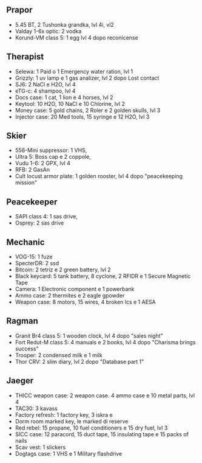 ## Prapor
- 5.45 BT, 2 Tushonka grandka, lvl 4i, vl2
- Valday 1-6x optic: 2 vodka
- Korund-VM class 5: 1 egg lvl 4 dopo reconicense

## Therapist
- Selewa: 1 Paid o 1 Emergency water ration, lvl 1
- Grizzly: 1 uv lamp e 1 gas analizer, lvl 2 dopo Lost contact
- SJ6: 2 NaCl e H2O, lvl 4
- eTG-c: 4 shampoo, lvl 4
- Docs case: 1 cat, 1 lion e 4 horses, lvl 2
- Keytool: 10 H2O, 10 NaCl e 10 Chlorine, lvl 2
- Money case: 5 gold chains, 2 Roler e 2 golden skulls, lvl 3
- Injector case: 20 Med tools, 15 syringe e 12 H2O, lvl 3

## Skier
- 556-Mini suppressor: 1 VHS,
- Ultra 5: Boss cap e 2 coppole,
- Vudu 1-6: 2 GPX, lvl 4
- RFB: 2 GasAn
- Cult locust armor plate: 1 golden rooster, lvl 4 dopo "peacekeeping mission"

## Peacekeeper
- SAPI class 4: 1 sas drive, 
- Osprey: 2 sas drive

## Mechanic
- VOG-15: 1 fuze
- SpecterDR: 2 ssd
- Bitcoin: 2 tetriz e 2 green battery, lvl 2
- Black keycard: 5 tank battery, 8 cyclone, 2 RFIDR e 1 Secure Magnetic Tape
- Camera: 1 Electronic component e 1 powerbank
- Ammo case: 2 thermites e 2 eagle gpowder
- Weapon case: 8 motors, 15 wires, 4 broken lcs e 1 AESA

## Ragman
- Granit Br4 class 5: 1 wooden clock, lvl 4 dopo "sales night" 
- Fort Redut-M class 5: 4 manuals e 2 books, lvl 4 dopo "Charisma brings success"
- Trooper: 2 condensed milk e 1 milk
- Thor CRV: 2 slim diary, lvl 2 dopo "Database part 1"

## Jaeger
- THICC weapon case: 2 weapon case. 4 ammo case e 10 metal parts, lvl 4
- TAC30: 3 kavass
- Factory refresh: 1 factory key, 3 iskra e
- Dorm room marked key, le marked di reserve
- Red rebel: 15 propane, 10 fuel conditioners e 15 dry fuel, lvl 3
- SICC case: 12 paracord, 15 duct tape, 15 insulating tape e 15 packs of nails
- Scav vest: 1 slickers
- Dogtags case: 1 VHS e 1 Military flashdrive

